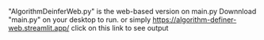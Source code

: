 "AlgorithmDeinferWeb.py" is the web-based version on main.py
Downnload "main.py" on your desktop to run. 
or simply https://algorithm-definer-web.streamlit.app/ click on this link to see output
